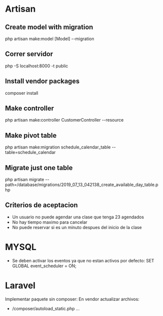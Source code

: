 # Artisan

## Create model with migration
php artisan make:model [Model] --migration

## Correr servidor
php -S localhost:8000 -t public

## Install vendor packages
composer install

## Make controller
php artisan make:controller CustomerController --resource

## Make pivot table
php artisan make:migration schedule_calendar_table --table=schedule_calendar

## Migrate just one table
php artisan migrate --path=/database/migrations/2019_07_13_042138_create_available_day_table.php

## Criterios de aceptacion
- Un usuario no puede agendar una clase que tenga 23 agendados
- No hay tiempo maximo para cancelar
- No puede reservar si es un minuto despues del inicio de la clase

# MYSQL
- Se deben activar los eventos ya que no estan activos por defecto: SET GLOBAL event_scheduler = ON;

# Laravel
Implementar paquete sin composer:
En vendor actualizar archivos:
- /composer/autoload_static.php
...



